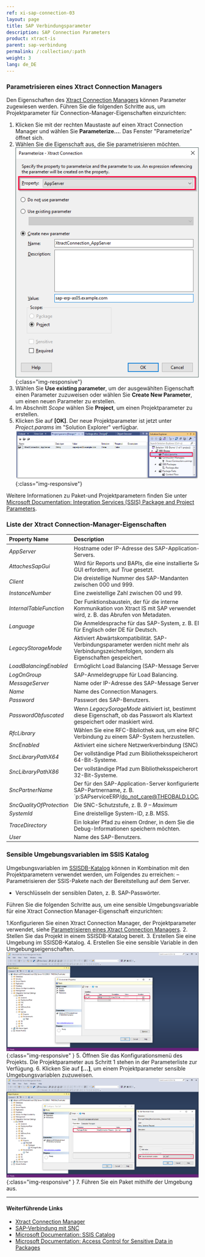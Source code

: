 ```yaml
---
ref: xi-sap-connection-03
layout: page
title: SAP Verbindungsparameter
description: SAP Connection Parameters
product: xtract-is
parent: sap-verbindung
permalink: /:collection/:path
weight: 3
lang: de_DE
---
```



### Parametrisieren eines Xtract Connection Managers

Den Eigenschaften des [Xtract Connection Managers](./the-connection-manager) können Parameter zugewiesen werden.
Führen Sie die folgenden Schritte aus, um Projektparameter für Connection-Manager-Eigenschaften einzurichten:

1. Klicken Sie mit der rechten Maustaste auf einen Xtract Connection Manager und wählen Sie **Parameterize...**. Das Fenster "Parameterize" öffnet sich.
2. Wählen Sie die Eigenschaft aus, die Sie parametrisieren möchten.<br>
![connection-manager-parameterize](/img/content/xis/connection-manager-parameterize.png){:class="img-responsive"}
3. Wählen Sie **Use existing parameter**, um der ausgewählten Eigenschaft einen Parameter zuzuweisen oder wählen Sie **Create New Parameter**, um einen neuen Parameter zu erstellen.
4. Im Abschnitt *Scope* wählen Sie **Project**, um einen Projektparameter zu erstellen. 
5. Klicken Sie auf **[OK]**. Der neue Projektparameter ist jetzt unter *Project.params* im "Solution Explorer" verfügbar.<br>
![connection-manager-project-params](/img/content/xis/connection-manager-project-params.png){:class="img-responsive"}

Weitere Informationen zu Paket-und Projektparametern finden Sie unter [Microsoft Documentation: Integration Services (SSIS) Package and Project Parameters](https://learn.microsoft.com/en-us/sql/integration-services/integration-services-ssis-package-and-project-parameters?view=sql-server-ver16).

### Liste der Xtract Connection-Manager-Eigenschaften

|Property Name|Description|
|:----|:----|
| *AppServer* | Hostname oder IP-Adresse des SAP-Application-Servers.|
| *AttachesSapGui* | Wird für Reports und BAPIs, die eine installierte SAP GUI erfordern, auf *True* gesetzt.|
| *Client* | Die dreistellige Nummer des SAP-Mandanten zwischen 000 und 999. |
| *InstanceNumber* | Eine zweistellige Zahl zwischen 00 und 99. |
| *InternalTableFunction*| Der Funktionsbaustein, der für die interne Kommunikation von Xtract IS mit SAP verwendet wird, z. B. das Abrufen von Metadaten. |
| *Language* | Die Anmeldesprache für das SAP-System, z. B. EN für Englisch oder DE für Deutsch. |
| *LegacyStorageMode* | Aktiviert Abwärtskompatibilität. SAP-Verbindungsparameter werden nicht mehr als Verbindungszeichenfolgen, sondern als Eigenschaften gespeichert. |
| *LoadBalancingEnabled* | Ermöglicht Load Balancing (SAP-Message Server). |
| *LogOnGroup*| SAP-Anmeldegruppe für Load Balancing. |
| *MessageServer* | Name oder IP-Adresse des SAP-Message Servers. |
| *Name* | Name des Connection Managers.|
| *Password* | Passwort des SAP-Benutzers. |
| *PasswordObfuscated* | Wenn *LegacySorageMode* aktiviert ist, bestimmt diese Eigenschaft, ob das Passwort als Klartext gespeichert oder maskiert wird. |
| *RfcLibrary* | Wählen Sie eine RFC-Bibliothek aus, um eine RFC-Verbindung zu einem SAP-System herzustellen. |
| *SncEnabled* | Aktiviert eine sichere Netzwerkverbindung (SNC).|
| *SncLibraryPathX64* |  Der vollständige Pfad zum Bibliotheksspeicherort für 64-Bit-Systeme. |
| *SncLibraryPathX86* | Der vollständige Pfad zum Bibliotheksspeicherort für 32-Bit-Systeme.|
| *SncPartnerName* | Der für den SAP-Application-Server konfigurierte SAP-Partnername, z. B. `p:SAPserviceERP/do_not_care@THEOBALD.LOCAL`` |
| *SncQualityOfProtection* | Die SNC-Schutzstufe, z. B. *9 – Maximum*|
| *SystemId* | Eine dreistellige System-ID, z.B. MSS. |
| *TraceDirectory* | Ein lokaler Pfad zu einem Ordner, in dem Sie die Debug-Informationen speichern möchten. |
| *User*| Name des SAP-Benutzers.|

### Sensible Umgebungsvariablen im SSIS Katalog

Umgebungsvariablen im [SSISDB-Katalog](https://learn.microsoft.com/en-us/sql/integration-services/catalog/ssis-catalog?view=sql-server-ver16) können in Kombination mit den Projektparametern verwendet werden, um Folgendes zu erreichen:
– Parametrisieren der SSIS-Pakete nach der Bereitstellung auf dem Server.
- Verschlüsseln der sensiblen Daten, z. B. SAP-Passwörter.

Führen Sie die folgenden Schritte aus, um eine sensible Umgebungsvariable für eine Xtract Connection Manager-Eigenschaft einzurichten:

1.Konfigurieren Sie einen Xtract Connection Manager, der Projektparameter verwendet, siehe [Parametrisieren eines Xtract Connection Managers](#parameterisieren-eines-xtract-connection-managers).
2. Stellen Sie das Projekt in einem SSISDB-Katalog bereit. 
3. Erstellen Sie eine Umgebung im SSISDB-Katalog.
4. Erstellen Sie eine sensible Variable in den Umgebungseigenschaften.<br>
![XIS_sensitive_variable_1](/img/content/XIS_sensitive_variable_1.png){:class="img-responsive" }
5. Öffnen Sie das Konfigurationsmenü des Projekts. Die Projektparameter aus Schritt 1 stehen in der Parameterliste zur Verfügung.
6. Klicken Sie auf **[...]**, um einem Projektparameter sensible Umgebungsvariablen zuzuweisen.<br>
![XIS_sensitive_variable_1](/img/content/XIS_sensitive_variable_2.png){:class="img-responsive" }
7. Führen Sie ein Paket mithilfe der Umgebung aus.


*****

#### Weiterführende Links
- [Xtract Connection Manager](./verbindungsmanager)
- [SAP-Verbindung mit SNC](./sap-verbindung-mit-snc)
- [Microsoft Documentation: SSIS Catalog](https://learn.microsoft.com/en-us/sql/integration-services/catalog/ssis-catalog?view=sql-server-ver16)
- [Microsoft Documentation: Access Control for Sensitive Data in Packages](https://learn.microsoft.com/en-us/sql/integration-services/security/access-control-for-sensitive-data-in-packages#protection-level-setting-and-the-ssisdb-catalog)
